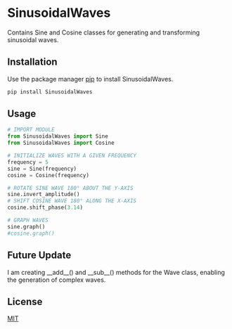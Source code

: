 # SinusoidalWaves
Contains Sine and Cosine classes for generating and transforming sinusoidal waves.

## Installation
Use the package manager [pip](https://pip.pypa.io/en/stable/) to install SinusoidalWaves.
```bash
pip install SinusoidalWaves
```

## Usage
```python
# IMPORT MODULE
from SinusoidalWaves import Sine
from SinusoidalWaves import Cosine

# INITIALIZE WAVES WITH A GIVEN FREQUENCY
frequency = 5
sine = Sine(frequency)
cosine = Cosine(frequency)

# ROTATE SINE WAVE 180° ABOUT THE Y-AXIS
sine.invert_amplitude()
# SHIFT COSINE WAVE 180° ALONG THE X-AXIS
cosine.shift_phase(3.14)

# GRAPH WAVES
sine.graph()
#cosine.graph()
```

## Future Update
I am creating \_\_add__() and \_\_sub__() methods for the Wave class, enabling the generation of complex waves.

## License
[MIT](https://choosealicense.com/licenses/mit/)
